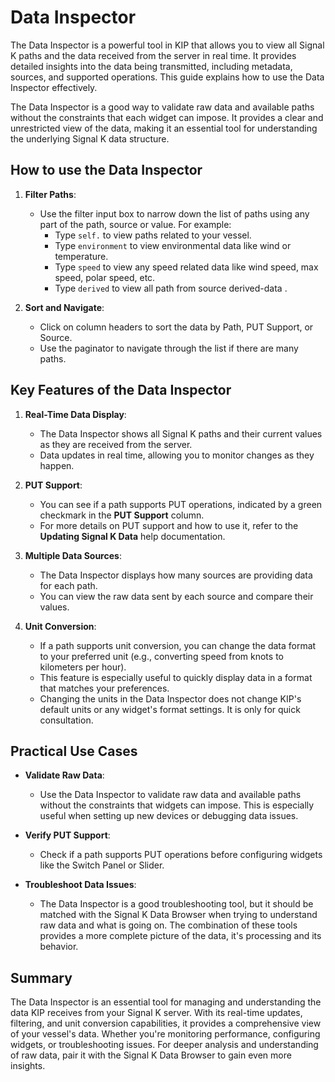 # Data Inspector

The Data Inspector is a powerful tool in KIP that allows you to view all Signal K paths and the data received from the server in real time. It provides detailed insights into the data being transmitted, including metadata, sources, and supported operations. This guide explains how to use the Data Inspector effectively.

The Data Inspector is a good way to validate raw data and available paths without the constraints that each widget can impose. It provides a clear and unrestricted view of the data, making it an essential tool for understanding the underlying Signal K data structure.

## How to use the Data Inspector
1. **Filter Paths**:
   - Use the filter input box to narrow down the list of paths using any part of the path, source or value. For example:
     - Type `self.` to view paths related to your vessel.
     - Type `environment` to view environmental data like wind or temperature.
     - Type `speed` to view any speed related data like wind speed, max speed, polar speed, etc.
     - Type `derived` to view all path from source derived-data .

2. **Sort and Navigate**:
   - Click on column headers to sort the data by Path, PUT Support, or Source.
   - Use the paginator to navigate through the list if there are many paths.

## Key Features of the Data Inspector

1. **Real-Time Data Display**:
   - The Data Inspector shows all Signal K paths and their current values as they are received from the server.
   - Data updates in real time, allowing you to monitor changes as they happen.

2. **PUT Support**:
   - You can see if a path supports PUT operations, indicated by a green checkmark in the **PUT Support** column.
   - For more details on PUT support and how to use it, refer to the **Updating Signal K Data** help documentation.

3. **Multiple Data Sources**:
   - The Data Inspector displays how many sources are providing data for each path.
   - You can view the raw data sent by each source and compare their values.

4. **Unit Conversion**:
   - If a path supports unit conversion, you can change the data format to your preferred unit (e.g., converting speed from knots to kilometers per hour).
   - This feature is especially useful to quickly display data in a format that matches your preferences.
   - Changing the units in the Data Inspector does not change KIP's default units or any widget's format settings. It is only for quick consultation.

## Practical Use Cases

- **Validate Raw Data**:
  - Use the Data Inspector to validate raw data and available paths without the constraints that widgets can impose. This is especially useful when setting up new devices or debugging data issues.

- **Verify PUT Support**:
  - Check if a path supports PUT operations before configuring widgets like the Switch Panel or Slider.

- **Troubleshoot Data Issues**:
  - The Data Inspector is a good troubleshooting tool, but it should be matched with the Signal K Data Browser when trying to understand raw data and what is going on. The combination of these tools provides a more complete picture of the data, it's processing and its behavior.

## Summary

The Data Inspector is an essential tool for managing and understanding the data KIP receives from your Signal K server. With its real-time updates, filtering, and unit conversion capabilities, it provides a comprehensive view of your vessel's data. Whether you're monitoring performance, configuring widgets, or troubleshooting issues. For deeper analysis and understanding of raw data, pair it with the Signal K Data Browser to gain even more insights.
